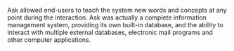 Ask allowed end-users to teach the system new words and concepts at any point during the interaction. Ask was actually a complete information management system, providing its own built-in database, and the ability to interact with multiple external databases, electronic mail programs and other computer applications.

